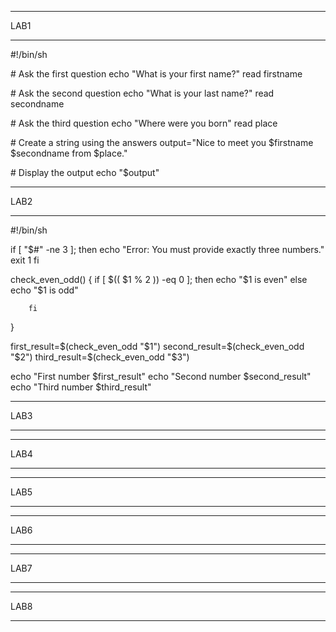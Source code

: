 ***
LAB1
***
\#!/bin/sh

\# Ask the first question
echo "What is your first name?"
read firstname

\# Ask the second question
echo "What is your last name?"
read secondname

\# Ask the third question
echo "Where were you born"
read place

\# Create a string using the answers
output="Nice to meet you $firstname $secondname from $place."

\# Display the output
echo "$output"

***
LAB2
***

\#!/bin/sh

if [ "$#" -ne 3 ]; then
            echo "Error: You must provide exactly three numbers."
                exit 1
fi

check_even_odd() {
        if [ $(( $1 % 2 )) -eq 0 ]; then
                echo "$1 is even"
                    else
                         echo "$1 is odd"

        fi
}

first_result=$(check_even_odd "$1")
second_result=$(check_even_odd "$2")
third_result=$(check_even_odd "$3")

echo "First number  $first_result"
echo "Second number $second_result"
echo "Third number $third_result"

***
LAB3
***

***
LAB4
***

***
LAB5
***

***
LAB6
***

***
LAB7
***

***
LAB8
***
